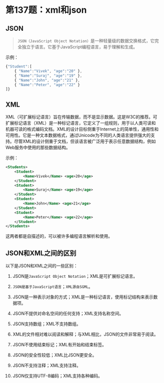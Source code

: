 # 第137题：xml和json

## JSON

> `JSON（JavaScript Object Notation）`是一种轻量级的数据交换格式，它完全独立于语言。它基于JavaScript编程语言，易于理解和生成。

示例：

```js
{"Student":[ 
    { "Name":"Vivek", "age":"20" }, 
    { "Name":"Suraj", "age":"19" }, 
    { "Name":"John", "age":"21" }, 
    { "Name":"Peter", "age":"22" } 
]}
```

## XML

XML（可扩展标记语言）旨在传输数据，而不是显示数据。这是W3C的推荐。可扩展标记语言（XML）是一种标记语言，它定义了一组规则，用于以人类可读和机器可读的格式编码文档。XML的设计目标侧重于Internet上的简单性，通用性和可用性。它是一种文本数据格式，通过Unicode为不同的人类语言提供强大的支持。尽管XML的设计侧重于文档，但该语言被广泛用于表示任意数据结构，例如Web服务中使用的那些数据结构。

示例：

```xml
<Students> 
    <Student> 
        <Name>Vivek</Name> <age>20</age> 
    </Student> 
    <Student> 
        <Name>Suraj</Name> <age>19</age> 
    </Student> 
    <Student> 
        <Name>John</Name> <age>21</age> 
    </Student> 
    <Student> 
        <Name>Peter</Name> <age>22</age> 
    </Student> 
</Students>
```

这两者都是自描述的，可以被许多编程语言解析和使用。

## JSON和XML之间的区别

以下是JSON和XML之间的一些区别：

1. JSON是`JavaScript Object Notation`；XML是可扩展标记语言。

2. `JSON是基于JavaScript语言`；`XML源自SGML`。

3. JSON是一种表示对象的方式；XML是一种标记语言，使用标记结构来表示数据项。

4. JSON不提供对命名空间的任何支持；XML支持名称空间。

5. JSON支持数组；XML不支持数组。

6. XML的文件相对难以阅读和解释；与XML相比，JSON的文件非常易于阅读。

7. JSON不使用结束标记；XML有开始和结束标签。

8. JSON的安全性较低；XML比JSON更安全。

9. JSON不支持注释；XML支持注释。

10. JSON仅支持UTF-8编码；XML支持各种编码。